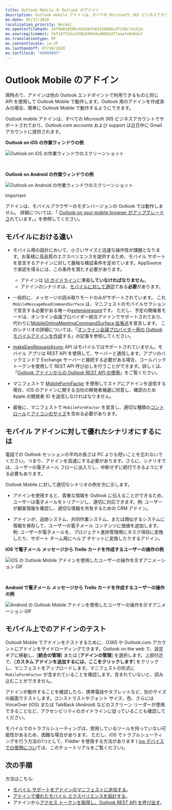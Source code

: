 ```yaml
---
title: Outlook Mobile の Outlook のアドイン
description: Outlook mobile アドインは、すべての Microsoft 365 ビジネスアカウントでサポートされており、Outlook.com accounts および support は近日中に gmail アカウントに提供されます。
ms.date: 05/27/2020
localization_priority: Normal
ms.openlocfilehash: 34fbb01d596c4da38fe81438088cd71d8c7e152a
ms.sourcegitcommit: 7ef14753dce598a5804dad8802df7aaafe046da7
ms.translationtype: MT
ms.contentlocale: ja-JP
ms.lasthandoff: 07/10/2020
ms.locfileid: "45093897"
---
```

# <a name="add-ins-for-outlook-mobile"></a>Outlook Mobile のアドイン

現時点で、アドインは他の Outlook エンドポイントで利用できるものと同じ API を使用して Outlook Mobile で動作します。Outlook 用のアドインを作成済みの場合、簡単に Outlook Mobile で動作するようにできます。

Outlook mobile アドインは、すべての Microsoft 365 ビジネスアカウントでサポートされており、Outlook.com accounts および support は近日中に Gmail アカウントに提供されます。

**Outlook on iOS の作業ウィンドウの例**

![Outlook on iOS の作業ウィンドウのスクリーンショット](../images/outlook-mobile-addin-taskpane.png)

<br/>

**Outlook on Android の作業ウィンドウの例**

![Outlook on Android の作業ウィンドウのスクリーンショット](../images/outlook-mobile-addin-taskpane-android.png)

> [!IMPORTANT]
> アドインは、モバイルブラウザーのモダンバージョンの Outlook では動作しません。 詳細については、「 [Outlook on your mobile browser がアップグレードさ](https://techcommunity.microsoft.com/t5/outlook-blog/outlook-on-your-mobile-browser-is-being-upgraded/ba-p/1125816)れています。」を参照してください。

## <a name="whats-different-on-mobile"></a>モバイルにおける違い

- モバイル用の設計において、小さいサイズと迅速な操作性が課題となります。お客様に高品質のエクスペリエンスを提供するため、モバイル サポートを宣言するアドインに対して厳格な検証条件を定めています。AppSource で承認を得るには、この条件を満たす必要があります。
    - アドインは [UI ガイドライン](outlook-addin-design.md)に準拠**していなければなりません**。
    - アドインのシナリオは、[モバイルに対して適切](#what-makes-a-good-scenario-for-mobile-add-ins)である**必要**があります。

- 一般的に、メッセージの読み取りモードのみがサポートされています。 これ `MobileMessageReadCommandSurface` は、マニフェストのモバイルセクションで宣言する必要がある唯一の[extensionpoint](../reference/manifest/extensionpoint.md#mobilemessagereadcommandsurface)です。 ただし、予定の開催者モードは、オンライン会議プロバイダー統合アドインでサポートされており、代わりに[MobileOnlineMeetingCommandSurface 拡張点](../reference/manifest/extensionpoint.md#mobileonlinemeetingcommandsurface-preview)を宣言します。 このシナリオの詳細については、「[オンライン会議プロバイダー用の Outlook モバイルアドインを作成](online-meeting.md)する」の記事を参照してください。

- [makeEwsRequestAsync](../reference/objectmodel/preview-requirement-set/office.context.mailbox.md#methods) API はモバイルではサポートされていません。モバイル アプリは REST API を使用して、サーバーと通信します。アプリのバックエンドで Exchange サーバーと接続する必要がある場合、コールバック トークンを使用して REST API 呼び出しを行うことができます。詳しくは、「[Outlook アドインからの Outlook REST API の使用](use-rest-api.md)」をご覧ください。

- マニフェストで [MobileFormFactor](../reference/manifest/mobileformfactor.md) を使用してストアにアドインを送信する場合、iOS のアドインに関する当社の開発者補遺に同意し、確認のため Apple の開発者 ID を送信しなければなりません。

- 最後に、マニフェストで `MobileFormFactor` を宣言し、適切な種類の[コントロール](../reference/manifest/control.md)と[アイコンのサイズ](../reference/manifest/icon.md)を含める必要があります。

## <a name="what-makes-a-good-scenario-for-mobile-add-ins"></a>モバイル アドインに対して優れたシナリオにするには

電話での Outlook セッションの平均の長さは PC よりも短いことを忘れないでください。つまり、アドインを高速にする必要があります。さらに、シナリオでは、ユーザーの電子メール フローに出入りし、中断せずに続行できるようにする必要もあります。

Outlook Mobile に対して適切なシナリオの例を次に示します。

- アドインを使用すると、貴重な情報を Outlook に伝えることができるため、ユーザーは電子メールをトリアージし、適切に対応できます。例: ユーザーが顧客情報を確認し、適切な情報を共有するための CRM アドイン。

- アドインが、追跡システム、共同作業システム、または類似するシステムに情報を保存して、ユーザーの電子メール コンテンツに価値を追加します。例: ユーザーが電子メールを、プロジェクト進捗管理用にタスク項目に変換したり、サポート チーム用にヘルプ チケットに変換したりするアドイン。

**iOS で電子メール メッセージから Trello カードを作成するユーザーの操作の例**

![iOS の Outlook Mobile アドインを使用したユーザーの操作を示すアニメーション GIF](../images/outlook-mobile-addin-interaction.gif)

<br/>

**Android で電子メール メッセージから Trello カードを作成するユーザーの操作の例**

![Android の Outlook Mobile アドインを使用したユーザーの操作を示すアニメーション GIF](../images/outlook-mobile-addin-interaction-android.gif)

## <a name="testing-your-add-ins-on-mobile"></a>モバイル上でのアドインのテスト

Outlook Mobile でアドインをテストするために、O365 や Outlook.com アカウントにアドインをサイドローディングできます。Outlook on the web で、設定ギアに移動し、[**統合の管理**] または [**アドインの管理**] を選択します。上部付近で、[**カスタム アドインを追加するには、ここをクリックします**] をクリックし、マニフェストをアップロードします。マニフェストの形式に `MobileFormFactor` が含まれていることを確認します。含まれていないと、読み込むことができません。

アドインが動作することを確認したら、携帯電話やタブレットなど、別のサイズの画面でテストします。コンストラストやフォント サイズ、色、さらには VoiceOver (iOS) または TalkBack (Android) などのスクリーン リーダーが使用できることなど、アクセシビリティのガイドラインに従っていることも確認してください。

モバイルでのトラブルシューティングは、使用しているツールを持っていない可能性があるため、困難な場合があります。 ただし、iOS でトラブルシューティングを行う方法の1つとして、Fiddler を使用する方法があります ( [ios デバイスでの使用につい](https://www.telerik.com/blogs/using-fiddler-with-apple-ios-devices)ては、このチュートリアルをご覧ください)。

## <a name="next-steps"></a>次の手順

方法はこちら: 

- [モバイル サポートをアドインのマニフェストに追加する](add-mobile-support.md)。
- [アドインで優れたモバイル エクスペリエンスを設計する](outlook-addin-design.md)。
- アドインから[アクセス トークンを取得し、Outlook REST API を呼び出す](use-rest-api.md)。
